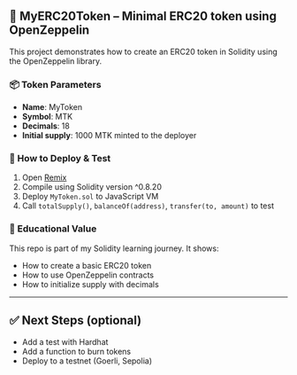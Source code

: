## 🚀 MyERC20Token – Minimal ERC20 token using OpenZeppelin

This project demonstrates how to create an ERC20 token in Solidity using the OpenZeppelin library.

### 📦 Token Parameters
- **Name**: MyToken
- **Symbol**: MTK
- **Decimals**: 18
- **Initial supply**: 1000 MTK minted to the deployer

### 🔧 How to Deploy & Test
1. Open [Remix](https://remix.ethereum.org/)
2. Compile using Solidity version ^0.8.20
3. Deploy `MyToken.sol` to JavaScript VM
4. Call `totalSupply()`, `balanceOf(address)`, `transfer(to, amount)` to test

### 🧠 Educational Value
This repo is part of my Solidity learning journey. It shows:
- How to create a basic ERC20 token
- How to use OpenZeppelin contracts
- How to initialize supply with decimals

---

## ✅ Next Steps (optional)
- Add a test with Hardhat
- Add a function to burn tokens
- Deploy to a testnet (Goerli, Sepolia)
